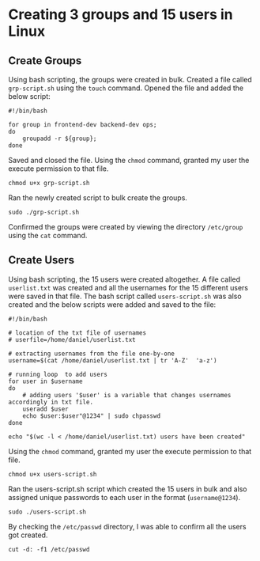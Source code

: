 # Creating 3 groups and 15 users in Linux

## Create Groups

Using bash scripting, the groups were created in bulk. Created a file called `grp-script.sh` using the `touch` command.
Opened the file and added the below script:
```
#!/bin/bash

for group in frontend-dev backend-dev ops;
do 
    groupadd -r ${group};
done
```
Saved and closed the file. Using the `chmod` command, granted my user the execute permission to that file.

```
chmod u+x grp-script.sh
```
Ran the newly created script to bulk create the groups.

```
sudo ./grp-script.sh
```
Confirmed the groups were created by viewing the directory `/etc/group` using the `cat` command.

## Create Users

Using bash scripting, the 15 users were created altogether. A file called `userlist.txt` was created and all the usernames for the 15 different users were saved in that file. The bash script called `users-script.sh` was also created and the below scripts were added and saved to the file:
```
#!/bin/bash

# location of the txt file of usernames
# userfile=/home/daniel/userlist.txt

# extracting usernames from the file one-by-one
username=$(cat /home/daniel/userlist.txt | tr 'A-Z'  'a-z')

# running loop  to add users
for user in $username
do
    # adding users '$user' is a variable that changes usernames accordingly in txt file.
    useradd $user
    echo $user:$user"@1234" | sudo chpasswd
done

echo "$(wc -l < /home/daniel/userlist.txt) users have been created"
```
Using the `chmod` command, granted my user the execute permission to that file.

```
chmod u+x users-script.sh
```
Ran the users-script.sh script which created the 15 users in bulk and also assigned unique passwords to each user in the format (`username@1234`).

```
sudo ./users-script.sh
```
By checking the `/etc/passwd` directory, I was able to confirm all the users got created.

```
cut -d: -f1 /etc/passwd
```